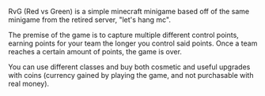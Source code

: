 RvG (Red vs Green) is a simple minecraft minigame based off of the same minigame from the retired server, "let's hang mc".

The premise of the game is to capture multiple different control points, earning points for your team the longer you control said points. Once a team reaches a certain amount of points, the game is over.

You can use different classes and buy both cosmetic and useful upgrades with coins (currency gained by playing the game, and not purchasable with real money).
